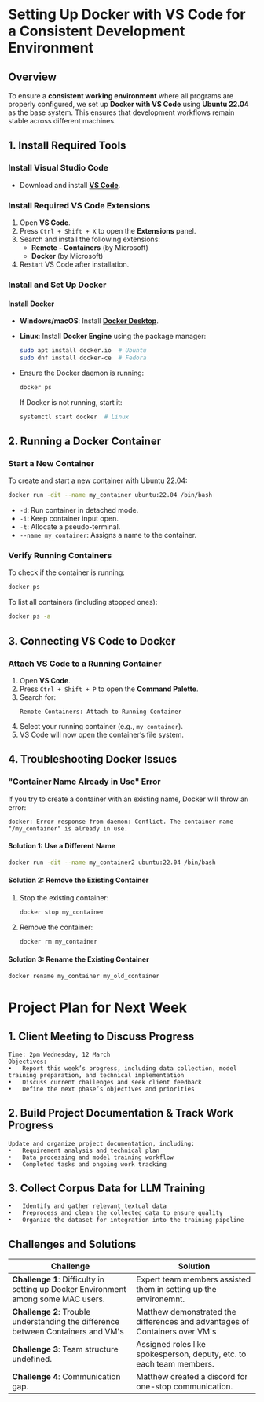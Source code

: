 # Setting Up Docker with VS Code for a Consistent Development Environment

## Overview
To ensure a **consistent working environment** where all programs are properly configured, we set up **Docker with VS Code** using **Ubuntu 22.04** as the base system. This ensures that development workflows remain stable across different machines.

## 1. Install Required Tools
### Install Visual Studio Code
- Download and install **[VS Code](https://code.visualstudio.com/download)**.

### Install Required VS Code Extensions
1. Open **VS Code**.
2. Press `Ctrl + Shift + X` to open the **Extensions** panel.
3. Search and install the following extensions:
   - **Remote - Containers** (by Microsoft)
   - **Docker** (by Microsoft)
4. Restart VS Code after installation.

### Install and Set Up Docker
#### Install Docker
- **Windows/macOS**: Install **[Docker Desktop](https://www.docker.com/get-started/)**.
- **Linux**: Install **Docker Engine** using the package manager:
  ```sh
  sudo apt install docker.io  # Ubuntu
  sudo dnf install docker-ce  # Fedora
  ```

- Ensure the Docker daemon is running:
  ```sh
  docker ps
  ```
  If Docker is not running, start it:
  ```sh
  systemctl start docker  # Linux
  ```

## 2. Running a Docker Container
### Start a New Container
To create and start a new container with Ubuntu 22.04:
```sh
docker run -dit --name my_container ubuntu:22.04 /bin/bash
```
- `-d`: Run container in detached mode.
- `-i`: Keep container input open.
- `-t`: Allocate a pseudo-terminal.
- `--name my_container`: Assigns a name to the container.

### Verify Running Containers
To check if the container is running:
```sh
docker ps
```
To list all containers (including stopped ones):
```sh
docker ps -a
```

## 3. Connecting VS Code to Docker
### Attach VS Code to a Running Container
1. Open **VS Code**.
2. Press `Ctrl + Shift + P` to open the **Command Palette**.
3. Search for:
   ```
   Remote-Containers: Attach to Running Container
   ```
4. Select your running container (e.g., `my_container`).
5. VS Code will now open the container’s file system.

## 4. Troubleshooting Docker Issues
### "Container Name Already in Use" Error
If you try to create a container with an existing name, Docker will throw an error:
```
docker: Error response from daemon: Conflict. The container name "/my_container" is already in use.
```
#### Solution 1: Use a Different Name
```sh
docker run -dit --name my_container2 ubuntu:22.04 /bin/bash
```
#### Solution 2: Remove the Existing Container
1. Stop the existing container:
   ```sh
   docker stop my_container
   ```
2. Remove the container:
   ```sh
   docker rm my_container
   ```
#### Solution 3: Rename the Existing Container
```sh
docker rename my_container my_old_container
```


# Project Plan for Next Week

## 1. Client Meeting to Discuss Progress
	Time: 2pm Wednesday, 12 March
	Objectives:
	•	Report this week’s progress, including data collection, model training preparation, and technical implementation
	•	Discuss current challenges and seek client feedback
	•	Define the next phase’s objectives and priorities

## 2. Build Project Documentation & Track Work Progress
	Update and organize project documentation, including:
	•	Requirement analysis and technical plan
	•	Data processing and model training workflow
	•	Completed tasks and ongoing work tracking

## 3. Collect Corpus Data for LLM Training
	•	Identify and gather relevant textual data
	•	Preprocess and clean the collected data to ensure quality
	•	Organize the dataset for integration into the training pipeline

## Challenges and Solutions

| **Challenge**                                    | **Solution**                                          |
|--------------------------------------------------|------------------------------------------------------|
| **Challenge 1**: Difficulty in setting up Docker Environment among some MAC users.   |  Expert team members assisted them in setting up the environemnt.    |
| **Challenge 2**: Trouble understanding the difference between Containers and VM's | Matthew demonstrated the differences and advantages of Containers over VM's         |
| **Challenge 3**: Team structure undefined.     | Assigned roles like spokesperson, deputy, etc. to each team members.         |
| **Challenge 4**: Communication gap.       | Matthew created a discord for one-stop communication.              |


